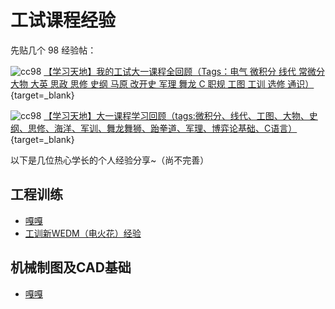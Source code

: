 # **工试课程经验**

先贴几个 98 经验帖：

![cc98](../../images/LOGO/CC98_LOGO.png) [【学习天地】我的工试大一课程全回顾（Tags：电气 微积分 线代 常微分 大物 大英 思政 思修 史纲 马原 改开史 军理 舞龙 C 职规 工图 工训 选修 通识）](https://www.cc98.org/topic/5962710){target=_blank}

![cc98](../../images/LOGO/CC98_LOGO.png) [【学习天地】大一课程学习回顾（tags:微积分、线代、工图、大物、史纲、思修、海洋、军训、舞龙舞狮、跆拳道、军理、博弈论基础、C语言）](https://www.cc98.org/topic/5961827){target=_blank}

以下是几位热心学长的个人经验分享~（尚不完善）

## 工程训练

- [嘎嘎](./工程训练食用指南.md)
- [工训新WEDM（电火花）经验](https://www.cc98.org/topic/6132879)

## 机械制图及CAD基础

- [嘎嘎](./机械制图及CAD基础.md)

